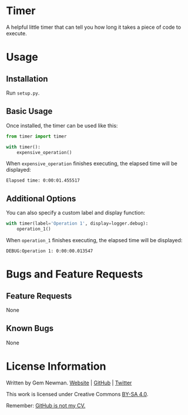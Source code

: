 Timer
=====

A helpful little timer that can tell you how long it takes a piece of code to execute.

Usage
=====

Installation
------------

Run `setup.py`.

Basic Usage
-----------

Once installed, the timer can be used like this:

```python
from timer import timer

with timer():
    expensive_operation()
```

When `expensive_operation` finishes executing, the elapsed time will be displayed:

```
Elapsed time: 0:00:01.455517
```

Additional Options
------------------

You can also specify a custom label and display function:

```python
with timer(label='Operation 1', display=logger.debug):
    operation_1()
```

When `operation_1` finishes executing, the elapsed time will be displayed:

```
DEBUG:Operation 1: 0:00:00.013547
```

Bugs and Feature Requests
=========================

Feature Requests
----------------

None

Known Bugs
----------

None

License Information
===================

Written by Gem Newman. [Website](http://spurll.com) | [GitHub](https://github.com/spurll/) | [Twitter](https://twitter.com/spurll)

This work is licensed under Creative Commons [BY-SA 4.0](http://creativecommons.org/licenses/by-sa/4.0/).

Remember: [GitHub is not my CV.](https://blog.jcoglan.com/2013/11/15/why-github-is-not-your-cv/)
